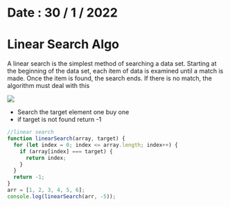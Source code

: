 # Date : 30 / 1 / 2022

# Linear Search Algo

A linear search is the simplest method of searching a data set. Starting at the beginning of the data set, each item of data is examined until a match is made. Once the item is found, the search ends. If there is no match, the algorithm must deal with this

<img src="https://media.geeksforgeeks.org/wp-content/cdn-uploads/Linear-Search.png">

- Search the target element one buy one
- if target is not found return -1

```js
//linear search
function linearSearch(array, target) {
  for (let index = 0; index <= array.length; index++) {
    if (array[index] === target) {
      return index;
    }
  }
  return -1;
}
arr = [1, 2, 3, 4, 5, 6];
console.log(linearSearch(arr, -5));
```
